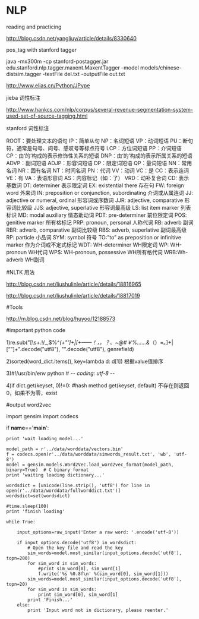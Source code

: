 # NLP

reading and practicing

http://blog.csdn.net/yangliuy/article/details/8330640

pos_tag with stanford tagger

java -mx300m -cp stanford-postagger.jar edu.stanford.nlp.tagger.maxent.MaxentTagger -model models/chinese-distsim.tagger -textFile del.txt -outputFile out.txt

http://www.elias.cn/Python/JPype

jieba 词性标注

http://www.hankcs.com/nlp/corpus/several-revenue-segmentation-system-used-set-of-source-tagging.html

stanford 词性标注

ROOT：要处理文本的语句
IP：简单从句
NP：名词短语
VP：动词短语
PU：断句符，通常是句号、问号、感叹号等标点符号
LCP：方位词短语
PP：介词短语
CP：由‘的’构成的表示修饰性关系的短语
DNP：由‘的’构成的表示所属关系的短语
ADVP：副词短语
ADJP：形容词短语
DP：限定词短语
QP：量词短语
NN：常用名词
NR：固有名词
NT：时间名词
PN：代词
VV：动词
VC：是
CC：表示连词
VE：有
VA：表语形容词
AS：内容标记（如：了）
VRD：动补复合词
CD: 表示基数词
DT: determiner 表示限定词
EX: existential there 存在句
FW: foreign word 外来词
IN: preposition or conjunction, subordinating 介词或从属连词
JJ: adjective or numeral, ordinal 形容词或序数词
JJR: adjective, comparative 形容词比较级
JJS: adjective, superlative 形容词最高级
LS: list item marker 列表标识
MD: modal auxiliary 情态助动词
PDT: pre-determiner 前位限定词
POS: genitive marker 所有格标记
PRP: pronoun, personal 人称代词
RB: adverb 副词
RBR: adverb, comparative 副词比较级
RBS: adverb, superlative 副词最高级
RP: particle 小品词 
SYM: symbol 符号
TO:”to” as preposition or infinitive marker 作为介词或不定式标记 
WDT: WH-determiner WH限定词
WP: WH-pronoun WH代词
WP$: WH-pronoun, possessive WH所有格代词
WRB:Wh-adverb WH副词

#NLTK 用法

http://blog.csdn.net/liushulinle/article/details/18816965

http://blog.csdn.net/liushulinle/article/details/18817019

#Tools

http://m.blog.csdn.net/blog/huyoo/12188573


#important python code

1)re.sub("[\s+\.\!\/_,$%^*(+\"\']+|[+——！，。？、~@#￥%……&*（）=。]+|[“”]+".decode("utf8"), "".decode("utf8"), genrefield) 

2)sorted(word_dict.items(), key=lambda d: d[1]) 根据value值排序

3)#!/usr/bin/env python # -*- coding: utf-8 -*-

4)if dict.get(keyset, 0)!=0: #hash method  get(keyset, default) 不存在则返回0，如果不为零，exist


#output word2vec


import gensim
import codecs


if __name__=='__main__':
    
    print 'wait loading model...'    
    
    model_path = r'../data/worddata/vectors.bin'   
    f = codecs.open(r'../data/worddata/simwords_result.txt', 'wb', 'utf-8')  
    model = gensim.models.Word2Vec.load_word2vec_format(model_path, binary=True)  # C binary format
    print 'waiting loading dictionary...'
    
    wordsdict = [unicode(line.strip(), 'utf8') for line in open(r'../data/worddata/fullworddict.txt')]
    wordsdict=set(wordsdict)
    
    #time.sleep(100)
    print 'finish loading'
    
    while True:
        
        input_options=raw_input('Enter a raw word: '.encode('utf-8'))
      
        if input_options.decode('utf8') in wordsdict:
            # Open the key file and read the key
            sim_words=model.most_similar(input_options.decode('utf8'), topn=200)
            for sim_word in sim_words:
                #print sim_word[0], sim_word[1]
                f.write('%s %0.8f\n' %(sim_word[0], sim_word[1]))
            sim_words=model.most_similar(input_options.decode('utf8'), topn=20)
            for sim_word in sim_words:
                print sim_word[0], sim_word[1]   
            print 'Finish...'       
        else:
            print 'Input word not in dictionary, please reenter.'

    
